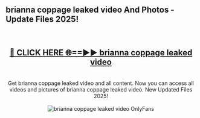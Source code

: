 <h2>brianna coppage leaked video And Photos - Update Files 2025!</h2>
<br>
<div align="center">
<h2><a href="https://betterlinks.top/A2PfLJ" rel="nofollow">🔴 CLICK HERE 🌐==►► brianna coppage leaked video</a></h2>
<br>
Get brianna coppage leaked video and all content. Now you can access all videos and pictures of brianna coppage leaked video. New Updated Files 2025!
<br>
<br>
<a href="https://betterlinks.top/A2PfLJ" rel="nofollow" data-target="animated-image.originalLink"><img src="https://i.imgur.com/dJHk4Zq.gif" alt="brianna coppage leaked video OnlyFans" style="max-width: 100%; display: inline-block;" data-target="animated-image.originalImage"></a>
</div>
<br>